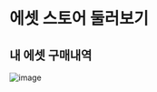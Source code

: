 # 에셋 스토어 둘러보기

## 내 에셋 구매내역

![image](https://github.com/user-attachments/assets/4e3ecf41-f47a-4251-9c7b-6d742818a24c)